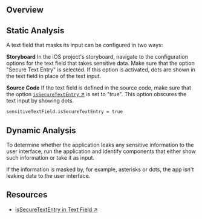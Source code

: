 ## Overview

## Static Analysis

A text field that masks its input can be configured in two ways:

**Storyboard** In the iOS project's storyboard, navigate to the configuration options for the text field that takes sensitive data. Make sure that the option "Secure Text Entry" is selected. If this option is activated, dots are shown in the text field in place of the text input.

**Source Code** If the text field is defined in the source code, make sure that the option [`isSecureTextEntry` ↗](https://developer.apple.com/documentation/uikit/uitextinputtraits/1624427-issecuretextentry "isSecureTextEntry in Text Field") is set to "true". This option obscures the text input by showing dots.

`sensitiveTextField.isSecureTextEntry = true`

## Dynamic Analysis

To determine whether the application leaks any sensitive information to the user interface, run the application and identify components that either show such information or take it as input.

If the information is masked by, for example, asterisks or dots, the app isn't leaking data to the user interface.

## Resources

- [isSecureTextEntry in Text Field ↗](https://developer.apple.com/documentation/uikit/uitextinputtraits/1624427-issecuretextentry "isSecureTextEntry in Text Field")